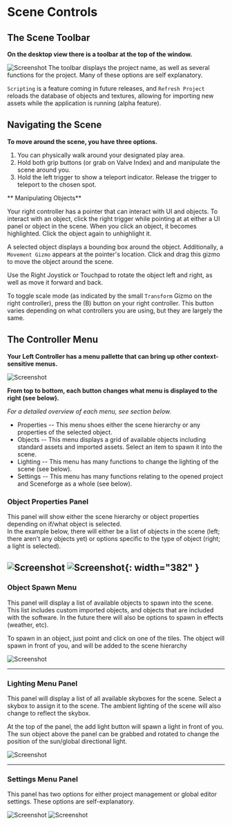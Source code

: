 # Scene Controls

## The Scene Toolbar
**On the desktop view there is a toolbar at the top of the window.**

![Screenshot](img\sceneToolbar.PNG)
The toolbar displays the project name, as well as several functions for the project.
Many of these options are self explanatory.

`Scripting` is a feature coming in future releases, and `Refresh Project` reloads the database of objects and textures, allowing for importing new assets while the application is running (alpha feature).


## Navigating the Scene
**To move around the scene, you have three options.**

1. You can physically walk around your designated play area.
2. Hold both grip buttons (or grab on Valve Index) and and manipulate the scene around you.
3. Hold the left trigger to show a teleport indicator.  Release the trigger to teleport to the chosen spot.

** Manipulating Objects**

Your right controller has a pointer that can interact with UI and objects.
To interact with an object, click the right trigger while pointing at at either a UI panel or object in the scene.
When you click an object, it becomes highlighted. Click the object again to unhighlight it.

A selected object displays a bounding box around the object.  Additionally, a `Movement Gizmo` appears at the pointer's location.  Click and drag this gizmo to move the object around the scene.

Use the Right Joystick or Touchpad to rotate the object left and right, as well as move it forward and back.  

To toggle scale mode (as indicated by the small `Transform` Gizmo on the right controller), press the (B) button on your right controller.  This button varies depending on what controllers you are using, but they are largely the same.

## The Controller Menu
**Your Left Controller has a menu pallette that can bring up other context-sensitive menus.**

![Screenshot](img\controllerMenu.PNG)

**From top to bottom, each button changes what menu is displayed to the right (see below).**

*For a detailed overview of each menu, see section below.*

* Properties -- This menu shoes either the scene hierarchy or any properties of the selected object.
* Objects -- This menu displays a grid of available objects including standard assets and imported assets. Select an item to spawn it into the scene.
* Lighting -- This menu has many functions to change the lighting of the scene (see below).
*  Settings -- This menu has many functions relating to the opened project and Sceneforge as a whole (see below).

### Object Properties Panel ###
This panel will show either the scene hierarchy or object properties depending on if/what object is selected.  
In the example below, there will either be a list of objects in the scene (left; there aren't any objects yet) or options specific to the type of object (right; a light is selected).


![Screenshot](img\hierarchy.PNG)
![Screenshot](img\lightProperties.PNG){: width="382" }
---
### Object Spawn Menu ###
This panel will display a list of available objects to spawn into the scene.  This list includes custom imported objects, and objects that are included with the software.  In the future there will also be options to spawn in effects (weather, etc).

To spawn in an object, just point and click on one of the tiles.  The object will spawn in front of you, and will be added to the scene hierarchy 

![Screenshot](img\spawnObject.PNG)

---

### Lighting Menu Panel ###
This panel will display a list of all available skyboxes for the scene.  Select a skybox to assign it to the scene.  The ambient lighting of the scene will also change to reflect the skybox.

At the top of the panel, the add light button will spawn a light in front of you.  
The sun object above the panel can be grabbed and rotated to change the position of the sun/global directional light.

![Screenshot](img\lightingPanel.PNG)

---

### Settings Menu Panel ###
This panel has two options for either project management or global editor settings.  These options are self-explanatory.

![Screenshot](img\projectSettings.PNG)
![Screenshot](img\globalSettings.PNG)